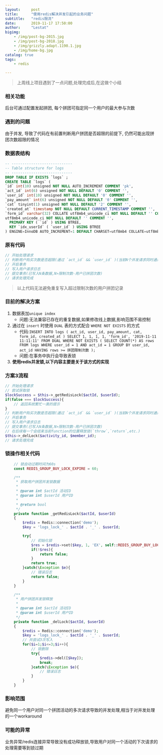 ```yaml
---
layout:     post
title:      "使用redis解决并发引起的业务问题"
subtitle:   "redis限流"
date:       2019-11-17 17:50:00
author:     "Lestat"
bigimg:
    - /img/post-bg-2015.jpg
    - /img/post-bg-2018.jpg
    - /img/grizzly.adapt.1190.1.jpg
    - /img/home-bg.jpg
catalog: true
tags:
    - redis

---
```


> 上周线上项目遇到了一点问题,处理完成后,在这做个小结

### 相关功能
后台可通过配置发起拼团, 每个拼团可指定同一个用户的最大参与次数

### 遇到的问题
由于并发, 导致了代码在有前置判断用户拼团是否超限的前提下, 仍然可能出现拼团次数超限的情况

### 数据表结构

``` sql
-- ----------------------------
-- Table structure for logs
-- ----------------------------
DROP TABLE IF EXISTS `logs` ;
CREATE TABLE `logs` (
`id` int(10) unsigned NOT NULL AUTO_INCREMENT COMMENT 'pk',
`act_id` int(6) unsigned NOT NULL DEFAULT '0' COMMENT '',
`user_id` int(10) unsigned NOT NULL DEFAULT '0' COMMENT '',
`pay_amount` int(6) unsigned NOT NULL DEFAULT '0' COMMENT '',
`cat` tinyint(1) unsigned NOT NULL DEFAULT '2' COMMENT '',
`created_at` timestamp NOT NULL DEFAULT CURRENT_TIMESTAMP COMMENT '',
`form_id` varchar(32) COLLATE utf8mb4_unicode_ci NOT NULL DEFAULT '' COMMENT '',
utf8mb4_unicode_ci NOT NULL DEFAULT '' COMMENT '',
  PRIMARY KEY ( `id` ) USING BTREE,
  KEY `idx_userId` ( `user_id` ) USING BTREE
) ENGINE=InnoDB AUTO_INCREMENT=1 DEFAULT CHARSET=utf8mb4 COLLATE=utf8mb4_unicode_ci COMMENT='用户拼团记录';
```

### 原有代码

``` php
// 开始处理请求
// 判断用户购买次数是否超限(通过 `act_id` && `user_id` )(当前N个并发请求同时通过验证,N>限制次数-用户已拼团次数)
// 开启事务
// 写入用户请求日志
// 提交事务(已写入N条数据,N>限制次数-用户已拼团次数)
// 请求处理完成
```

> 以上代码无法避免重复写入超过限制次数的用户拼团记录

### 目前的解决方案

1. 数据表加`unique index`
    - 问题:无法兼容已存在的重复数据,如果修改线上数据,影响范围不易控制
2. 通过在 `insert` 时使用 `DUAL` 表的方式配合 `WHERE NOT EXISTS` 的方式
    - 代码:`INSERT INTO logs ( act_id, user_id, pay_amount, cat, form_id, created_at ) SELECT 1, 1, 1, 1, 'form_id', '2019-11-11 11:11:11' FROM DUAL WHERE NOT EXISTS ( SELECT COUNT(*) AS rows FROM logs WHERE user_id = 1 AND act_id = 1 GROUP BY user_id, act_id HAVING rows >= 拼团限制次数 );`
    - 问题:在事务中执行会导致表锁
3. **使用redis并发锁,以下内容主要是关于该方式的实现**

### 方案3流程

```php
// 开始处理请求
// 尝试获取锁
$lockSuccess = $this->_getRedisLock($actId, $userId);
if(false === $lockSuccess){
    // 返回系统繁忙一类的提示
}
// 判断用户购买次数是否超限(通过 `act_id` && `user_id` )(当前N个并发请求同时通过验证,N>限制次数-用户已拼团次数)
// 开启事务
// 写入用户请求日志
// 提交事务(已写入N条数据,N>限制次数-用户已拼团次数)
// 在后续每一个会结束当前function的位置释放锁(`throw`,`return`,etc.)
$this->_delLock($activity_id, $member_id);
// 请求处理完成
```

### 锁操作相关代码

``` php
    // 锁自动过期时间为60s
    const REDIS_GROUP_BUY_LOCK_EXPIRE = 60;

    /**
     * 获取用户拼团并发锁数据
     *
     * @param int $actId 活动ID
     * @param int $userId 用户ID
     *
     * @return bool
     */
    private function _getRedisLock($actId, $userId)
    {
        $redis = Redis::connection('demo');
        $key = 'logs_lock_' . $actId . '_' . $userId;

        try{
            // 初始化锁
            $res = $redis->set($key, 1, 'EX', self::REDIS_GROUP_BUY_LOCK_EXPIRE, 'NX');
            if(!$res){
                return false;
            }
            return true;
        }catch(\Exception $e){
            // 错误日志
            return false;
        }
    }

    /**
     * 用户拼团并发锁释放
     *
     * @param int $actId 活动ID
     * @param int $userId 用户ID
     */
    private function _delLock($actId, $userId)
    {
        $redis = Redis::connection('demo');
        $key = 'logs_lock_' . $actId . '_' . $userId;
        // 共尝试3次写入
        for($i=1;$i<=3;$i++){
            // 锁删除
            try{
                $redis->del([$key]);
                break;
            }catch(\Exception $e){
                // 错误日志
            }
        }
    }
```

### 影响范围
避免同一个用户对同一个拼团活动的多次请求导致的并发处理,相当于对并发处理的一个workaround

### 可能的异常
业务异常/redis连接异常导致没有成功释放锁,导致用户对同一个活动的下次请求的处理需要等到锁过期

